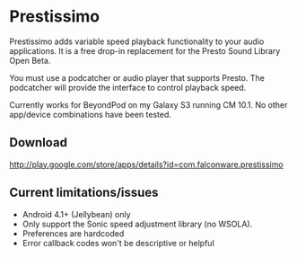 # Prestissimo

Prestissimo adds variable speed playback functionality to your audio applications.  It is a free drop-in replacement for the Presto Sound Library Open Beta.

You must use a podcatcher or audio player that supports Presto.  The podcatcher will provide the interface
to control playback speed.  

Currently works for BeyondPod on my Galaxy S3 running CM 10.1.  No other app/device combinations have been tested.

## Download
http://play.google.com/store/apps/details?id=com.falconware.prestissimo

## Current limitations/issues
* Android 4.1+ (Jellybean) only
* Only support the Sonic speed adjustment library (no WSOLA).
* Preferences are hardcoded
* Error callback codes won't be descriptive or helpful
